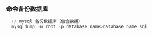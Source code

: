 ### 命令备份数据库

```sql
  // mysql 备份数据库（包含数据）
  mysqldump -u root -p database_name>database_name.sql
```
